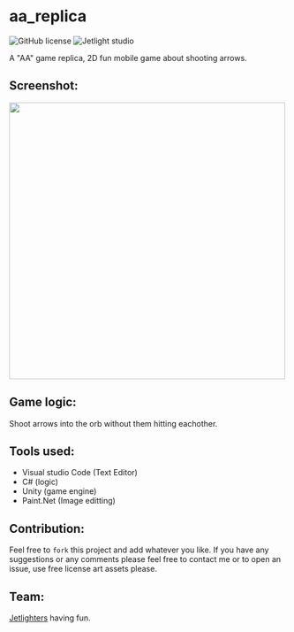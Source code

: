 # aa_replica

![GitHub license](https://img.shields.io/github/license/oussamabonnor1/aa_replica.svg)
![Jetlight studio](https://img.shields.io/badge/Made%20by-Jetlight%20studio-blue.svg?color=082544)

A "AA" game replica, 2D fun mobile game about shooting arrows.

## Screenshot:
<img src="Screenshot/CutGif.gif" width ="500"/>

## Game logic:
Shoot arrows into the orb without them hitting eachother.

## Tools used:
* Visual studio Code (Text Editor)
* C# (logic)
* Unity (game engine)
* Paint.Net (Image editting)

## Contribution:
Feel free to `fork` this project and add whatever you like. If you have any suggestions or any comments please feel free to contact me or to open an issue, use free license art assets please.

## Team:
[Jetlighters](https://github.com/JetLightStudio) having fun.
